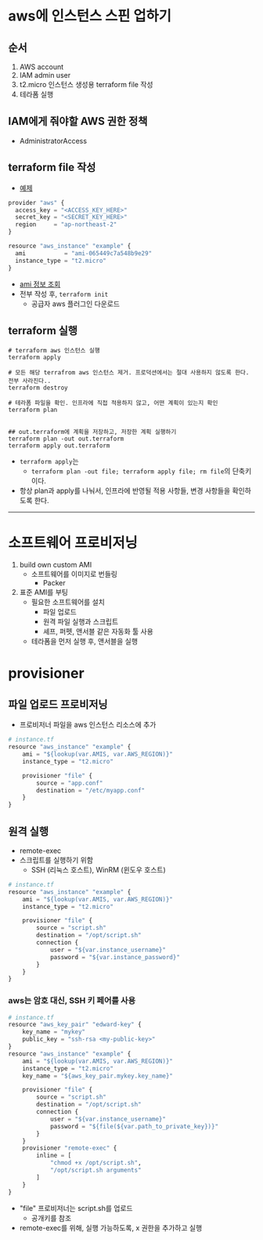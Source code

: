# aws에 인스턴스 스핀 업하기

## 순서
1. AWS account
2. IAM admin user
3. t2.micro 인스턴스 생성용 terraform file 작성
4. 테라폼 실행

## IAM에게 줘야할 AWS 권한 정책
- AdministratorAccess

## terraform file 작성
- [예제](./lecture/01_first-steps/instance.tf)

```python
provider "aws" {
  access_key = "<ACCESS_KEY_HERE>"
  secret_key = "<SECRET_KEY_HERE>"
  region     = "ap-northeast-2"
}

resource "aws_instance" "example" {
  ami           = "ami-065449c7a548b9e29"
  instance_type = "t2.micro"
}
```
- [ami 정보 조회](https://cloud-images.ubuntu.com/locator/ec2/)
- 전부 작성 후, `terraform init`
    - 공급자 aws 플러그인 다운로드

## terraform 실행
```shell
# terraform aws 인스턴스 실행
terraform apply

# 모든 해당 terrafrom aws 인스턴스 제거. 프로덕션에서는 절대 사용하지 않도록 한다. 전부 사라진다..
terraform destroy

# 테라폼 파일을 확인. 인프라에 직접 적용하지 않고, 어떤 계획이 있는지 확인
terraform plan


## out.terraform에 계획을 저장하고, 저장한 계획 실행하기
terraform plan -out out.terraform
terraform apply out.terraform
```
- `terraform apply`는 
    - `terraform plan -out file; terraform apply file; rm file`의 단축키이다.
- 항상 plan과 apply를 나눠서, 인프라에 반영될 적용 사항들, 변경 사항들을 확인하도록 한다.

---------------------

# 소프트웨어 프로비저닝
1. build own custom AMI
    - 소프트웨어를 이미지로 번들링
        - Packer
2. 표준 AMI를 부팅
    - 필요한 소프트웨어를 설치
        - 파일 업로드
        - 원격 파일 실행과 스크립트
        - 셰프, 퍼펫, 앤서블 같은 자동화 툴 사용
    - 테라폼을 먼저 실행 후, 앤서블을 실행


# provisioner
## 파일 업로드 프로비저닝
- 프로비저너 파일을 aws 인스턴스 리소스에 추가
```python
# instance.tf
resource "aws_instance" "example" {
    ami = "${lookup(var.AMIS, var.AWS_REGION)}"
    instance_type = "t2.micro"

    provisioner "file" {
        source = "app.conf"
        destination = "/etc/myapp.conf"
    }
}
```

## 원격 실행
- remote-exec
- 스크립트를 실행하기 위함
    - SSH (리눅스 호스트), WinRM (윈도우 호스트)
```python
# instance.tf
resource "aws_instance" "example" {
    ami = "${lookup(var.AMIS, var.AWS_REGION)}"
    instance_type = "t2.micro"

    provisioner "file" {
        source = "script.sh"
        destination = "/opt/script.sh"
        connection {
            user = "${var.instance_username}"
            password = "${var.instance_password}"
        }
    }
}
```

### aws는 암호 대신, SSH 키 페어를 사용
```python
# instance.tf
resource "aws_key_pair" "edward-key" {
    key_name = "mykey"
    public_key = "ssh-rsa <my-public-key>"
}
resource "aws_instance" "example" {
    ami = "${lookup(var.AMIS, var.AWS_REGION)}"
    instance_type = "t2.micro"
    key_name = "${aws_key_pair.mykey.key_name}"

    provisioner "file" {
        source = "script.sh"
        destination = "/opt/script.sh"
        connection {
            user = "${var.instance_username}"
            password = "${file(${var.path_to_private_key})}"
        }
    }
    provisioner "remote-exec" {
        inline = [
            "chmod +x /opt/script.sh",
            "/opt/script.sh arguments"
        ]
    }
}
```
- "file" 프로비저너는 script.sh를 업로드
    - 공개키를 참조
- remote-exec를 위해, 실행 가능하도록, x 권한을 추가하고 실행


